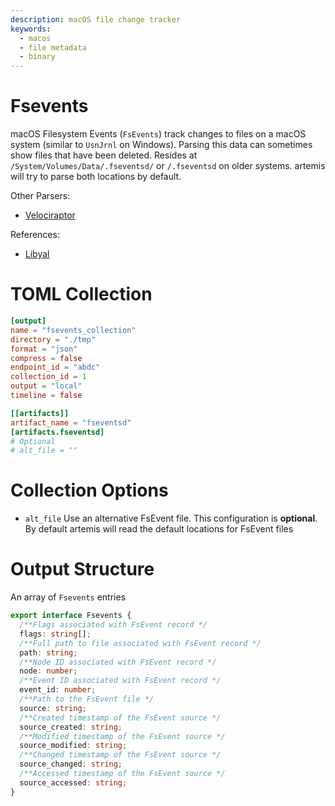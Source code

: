 ```yaml
---
description: macOS file change tracker
keywords:
  - macos
  - file metadata
  - binary
---
```


# Fsevents

macOS Filesystem Events (`FsEvents`) track changes to files on a macOS system
(similar to `UsnJrnl` on Windows). Parsing this data can sometimes show files
that have been deleted. Resides at `/System/Volumes/Data/.fseventsd/` or
`/.fseventsd` on older systems. artemis will try to parse both locations by
default.

Other Parsers:

- [Velociraptor](https://docs.velociraptor.app/artifact_references/pages/macos.forensics.fsevents/)

References:

- [Libyal](https://github.com/libyal/dtformats/blob/main/documentation/MacOS%20File%20System%20Events%20Disk%20Log%20Stream%20format.asciidoc)

# TOML Collection

```toml
[output]
name = "fsevents_collection"
directory = "./tmp"
format = "json"
compress = false
endpoint_id = "abdc"
collection_id = 1
output = "local"
timeline = false

[[artifacts]]
artifact_name = "fseventsd"
[artifacts.fseventsd]
# Optional
# alt_file = ""
```

# Collection Options

- `alt_file` Use an alternative FsEvent file. This configuration is
  **optional**. By default artemis will read the default locations for FsEvent
  files

# Output Structure

An array of `Fsevents` entries

```typescript
export interface Fsevents {
  /**Flags associated with FsEvent record */
  flags: string[];
  /**Full path to file associated with FsEvent record */
  path: string;
  /**Node ID associated with FsEvent record */
  node: number;
  /**Event ID associated with FsEvent record */
  event_id: number;
  /**Path to the FsEvent file */
  source: string;
  /**Created timestamp of the FsEvent source */
  source_created: string;
  /**Modified timestamp of the FsEvent source */
  source_modified: string;
  /**Changed timestamp of the FsEvent source */
  source_changed: string;
  /**Accessed timestamp of the FsEvent source */
  source_accessed: string;
}
```
